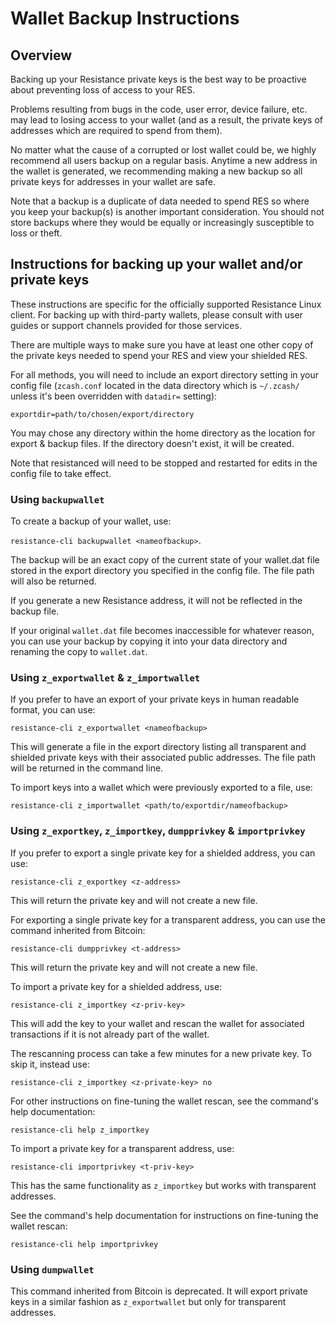 # Wallet Backup Instructions

## Overview

Backing up your Resistance private keys is the best way to be proactive about preventing loss of access to your RES.

Problems resulting from bugs in the code, user error, device failure, etc. may lead to losing access to your wallet (and as a result, the private keys of addresses which are required to spend from them).

No matter what the cause of a corrupted or lost wallet could be, we highly recommend all users backup on a regular basis. Anytime a new address in the wallet is generated, we recommending making a new backup so all private keys for addresses in your wallet are safe.

Note that a backup is a duplicate of data needed to spend RES so where you keep your backup(s) is another important consideration. You should not store backups where they would be equally or increasingly susceptible to loss or theft. 

## Instructions for backing up your wallet and/or private keys

These instructions are specific for the officially supported Resistance Linux client. For backing up with third-party wallets, please consult with user guides or support channels provided for those services.

There are multiple ways to make sure you have at least one other copy of the private keys needed to spend your RES and view your shielded RES.

For all methods, you will need to include an export directory setting in your config file (`zcash.conf` located in the data directory which is `~/.zcash/` unless it's been overridden with `datadir=` setting):

`exportdir=path/to/chosen/export/directory`

You may chose any directory within the home directory as the location for export & backup files. If the directory doesn't exist, it will be created.

Note that resistanced will need to be stopped and restarted for edits in the config file to take effect. 

### Using `backupwallet`

To create a backup of your wallet, use:

`resistance-cli backupwallet <nameofbackup>`.

The backup will be an exact copy of the current state of your wallet.dat file stored in the export directory you specified in the config file. The file path will also be returned.

If you generate a new Resistance address, it will not be reflected in the backup file.

If your original `wallet.dat` file becomes inaccessible for whatever reason, you can use your backup by copying it into your data directory and renaming the copy to `wallet.dat`.

### Using `z_exportwallet` & `z_importwallet`

If you prefer to have an export of your private keys in human readable format, you can use:

`resistance-cli z_exportwallet <nameofbackup>`

This will generate a file in the export directory listing all transparent and shielded private keys with their associated public addresses. The file path will be returned in the command line.

To import keys into a wallet which were previously exported to a file, use:

`resistance-cli z_importwallet <path/to/exportdir/nameofbackup>`

### Using `z_exportkey`, `z_importkey`, `dumpprivkey` & `importprivkey`

If you prefer to export a single private key for a shielded address, you can use:

`resistance-cli z_exportkey <z-address>`

This will return the private key and will not create a new file.

For exporting a single private key for a transparent address, you can use the command inherited from Bitcoin:

`resistance-cli dumpprivkey <t-address>`

This will return the private key and will not create a new file.

To import a private key for a shielded address, use:

`resistance-cli z_importkey <z-priv-key>`

This will add the key to your wallet and rescan the wallet for associated transactions if it is not already part of the wallet.

The rescanning process can take a few minutes for a new private key. To skip it, instead use:

`resistance-cli z_importkey <z-private-key> no`

For other instructions on fine-tuning the wallet rescan, see the command's help documentation:

`resistance-cli help z_importkey`

To import a private key for a transparent address, use:

`resistance-cli importprivkey <t-priv-key>`

This has the same functionality as `z_importkey` but works with transparent addresses.

See the command's help documentation for instructions on fine-tuning the wallet rescan:

`resistance-cli help importprivkey`

### Using `dumpwallet`

This command inherited from Bitcoin is deprecated. It will export private keys in a similar fashion as `z_exportwallet` but only for transparent addresses.